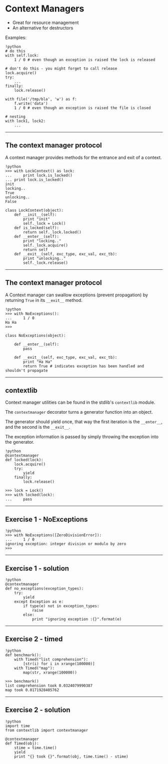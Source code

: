 # Context Managers

* Great for resource management
* An alternative for destructors

Examples:

    !python
    # do this
	with self.lock:
		1 / 0 # even though an exception is raised the lock is released
	
    # don't do this - you might forget to call release
	lock.acquire()
	try:
		...
	finally:
		lock.release()
	
    with file('/tmp/bla', 'w') as f:
		f.write('data')
	    1 / 0 # even though an exception is raised the file is closed
	
	# nesting
	with lock1, lock2:
		...

---

## The context manager protocol

A context manager provides methods for the entrance and exit of a context.

	!python
	>>> with LockContext() as lock:
	... 	print lock.is_locked()
	... print lock.is_locked()
	init
	locking..
	True
	unlocking..
	False

	class LockContext(object):
	    def __init__(self):
			print "init"
			self._lock = Lock()
		def is_locked(self):
			return self._lock.locked()
		def __enter__(self):
			print "locking.."
			self._lock.acquire()
			return self
		def __exit__(self, exc_type, exc_val, exc_tb):
			print "unlocking.."
			self._lock.release()

---

## The context manager protocol

A Context manager can swallow exceptions (prevent propagation) by returning `True` in its `__exit__` method. 

	!python
	>>> with NoExceptions():
	...     1 / 0
	Ha Ha
	>>>

	class NoExceptions(object):
	
		def __enter__(self):
			pass
	
		def __exit__(self, exc_type, exc_val, exc_tb):
			print "Ha Ha"
			return True # indicates exception has been handled and shouldn't propagate

---

## contextlib

Context manager utilities can be found in the stdlib's `contextlib` module.

The `contextmanager` decorator turns a generator function into an object.

The generator should yield once, that way the first iteration is the `__enter__`, and the second is the `__exit__`.

The exception information is passed by simply throwing the exception into the generator.

	!python
	@contextmanager
	def locked(lock):
		lock.acquire()
		try:
			yield
		finally:
			lock.release()
		
	>>> lock = Lock()
	>>> with locked(lock):
	...     pass

---

## Exercise 1 - NoExceptions

	!python
	>>> with NoExceptions([ZeroDivisionError]):
	...	    1 / 0
	ignoring exception: integer division or modulo by zero
	>>>
	
---

## Exercise 1 - solution

	!python
	@contextmanager
	def no_exceptions(exception_types):
		try:
			yield
		except Exception as e:
			if type(e) not in exception_types:
				raise
			else:
				print "ignoring exception :{}".format(e)

---

## Exercise 2 - timed

	!python
	def benchmark():
		with Timed("list comprehension"):
			[str(i) for i in xrange(100000)]
		with Timed("map"):
	        map(str, xrange(100000))
	
	>>> benchmark()
	list comprehension took 0.0324079990387
    map took 0.0171928405762

---

## Exercise 2 - solution

	!python
	import time
	from contextlib import contextmanager
	
	@contextmanager
	def Timed(obj):
		stime = time.time()
		yield
		print "{} took {}".format(obj, time.time() - stime)
